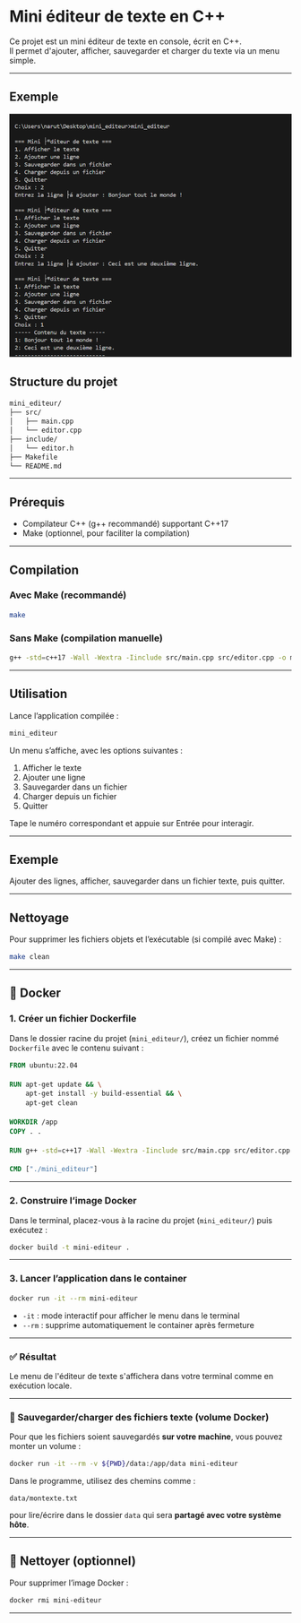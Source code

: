 # Mini éditeur de texte en C++

Ce projet est un mini éditeur de texte en console, écrit en C++.  
Il permet d'ajouter, afficher, sauvegarder et charger du texte via un menu simple.

---

## Exemple
![Logo du projet](editor.png)

## Structure du projet

```
mini_editeur/
├── src/
│   ├── main.cpp
│   └── editor.cpp
├── include/
│   └── editor.h
├── Makefile
└── README.md
```

---

## Prérequis

- Compilateur C++ (g++ recommandé) supportant C++17  
- Make (optionnel, pour faciliter la compilation)

---

## Compilation

### Avec Make (recommandé)

```bash
make
```

### Sans Make (compilation manuelle)

```bash
g++ -std=c++17 -Wall -Wextra -Iinclude src/main.cpp src/editor.cpp -o mini_editeur
```

---

## Utilisation

Lance l’application compilée :

```bash
mini_editeur
```

Un menu s’affiche, avec les options suivantes :

1. Afficher le texte  
2. Ajouter une ligne  
3. Sauvegarder dans un fichier  
4. Charger depuis un fichier  
5. Quitter  

Tape le numéro correspondant et appuie sur Entrée pour interagir.

---

## Exemple

Ajouter des lignes, afficher, sauvegarder dans un fichier texte, puis quitter.

---

## Nettoyage

Pour supprimer les fichiers objets et l’exécutable (si compilé avec Make) :

```bash
make clean
```

---
## 🐳 Docker

### 1. Créer un fichier Dockerfile

Dans le dossier racine du projet (`mini_editeur/`), créez un fichier nommé `Dockerfile` avec le contenu suivant :

```Dockerfile
FROM ubuntu:22.04

RUN apt-get update && \
    apt-get install -y build-essential && \
    apt-get clean

WORKDIR /app
COPY . .

RUN g++ -std=c++17 -Wall -Wextra -Iinclude src/main.cpp src/editor.cpp -o mini_editeur

CMD ["./mini_editeur"]
```

---

### 2. Construire l’image Docker

Dans le terminal, placez-vous à la racine du projet (`mini_editeur/`) puis exécutez :

```bash
docker build -t mini-editeur .
```

---

### 3. Lancer l’application dans le container

```bash
docker run -it --rm mini-editeur
```

- `-it` : mode interactif pour afficher le menu dans le terminal
- `--rm` : supprime automatiquement le container après fermeture

---

### ✅ Résultat

Le menu de l'éditeur de texte s'affichera dans votre terminal comme en exécution locale.

---

### 💾 Sauvegarder/charger des fichiers texte (volume Docker)

Pour que les fichiers soient sauvegardés **sur votre machine**, vous pouvez monter un volume :

```bash
docker run -it --rm -v ${PWD}/data:/app/data mini-editeur
```

Dans le programme, utilisez des chemins comme :

```
data/montexte.txt
```

pour lire/écrire dans le dossier `data` qui sera **partagé avec votre système hôte**.

---

## 🧹 Nettoyer (optionnel)

Pour supprimer l’image Docker :

```bash
docker rmi mini-editeur
```

---